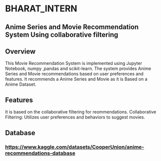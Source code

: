 # BHARAT_INTERN
##  Anime Series and Movie Recommendation System Using collaborative filtering
## Overview
This Movie Recommendation System is implemented using Jupyter Notebook, numpy ,pandas and scikit-learn. The system provides Anime Series and Movie recommendations based on user preferences and  features.
It recommends a Anime Series and Movie as it is Based on a Anime Dataset.
## Features
It is based on the collaborative filtering for reommendations.
Collaborative Filtering: Utilizes user preferences and behaviors to suggest movies.
## Database 
### https://www.kaggle.com/datasets/CooperUnion/anime-recommendations-database
